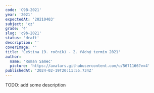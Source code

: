 ```yaml
---
code: 'C9B-2021'
year: '2021'
expectedAt: '20210403'
subject: 'cz'
grade: '4'
slug: 'c9b-2021'
status: 'draft'
description: ''
coverImage: ''
title: 'Čeština (9. ročník) - 2. řádný termín 2021'
author:
  name: 'Roman Samec'
  picture: 'https://avatars.githubusercontent.com/u/5671166?v=4'
publishedAt: '2024-02-19T20:11:55.734Z'
---
```


TODO: add some description